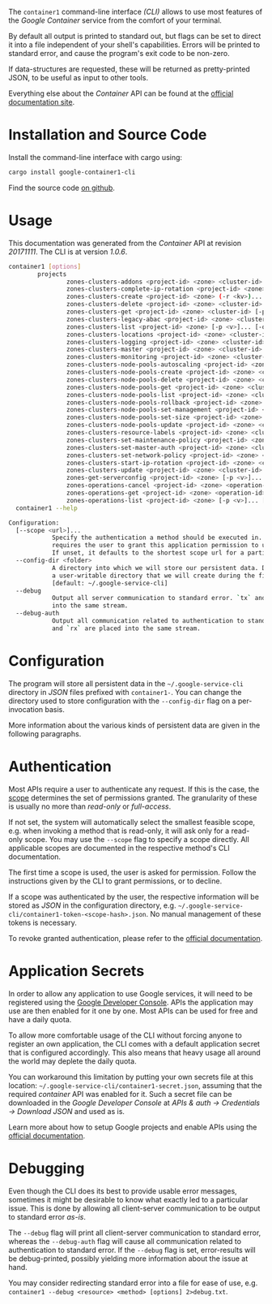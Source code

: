 <!---
DO NOT EDIT !
This file was generated automatically from 'src/mako/cli/README.md.mako'
DO NOT EDIT !
-->
The `container1` command-line interface *(CLI)* allows to use most features of the *Google Container* service from the comfort of your terminal.

By default all output is printed to standard out, but flags can be set to direct it into a file independent of your shell's
capabilities. Errors will be printed to standard error, and cause the program's exit code to be non-zero.

If data-structures are requested, these will be returned as pretty-printed JSON, to be useful as input to other tools.

Everything else about the *Container* API can be found at the
[official documentation site](https://cloud.google.com/container-engine/).

# Installation and Source Code

Install the command-line interface with cargo using:

```bash
cargo install google-container1-cli
```

Find the source code [on github](https://github.com/Byron/google-apis-rs/tree/master/gen/container1-cli).

# Usage

This documentation was generated from the *Container* API at revision *20171111*. The CLI is at version *1.0.6*.

```bash
container1 [options]
        projects
                zones-clusters-addons <project-id> <zone> <cluster-id> (-r <kv>)... [-p <v>]... [-o <out>]
                zones-clusters-complete-ip-rotation <project-id> <zone> <cluster-id> (-r <kv>)... [-p <v>]... [-o <out>]
                zones-clusters-create <project-id> <zone> (-r <kv>)... [-p <v>]... [-o <out>]
                zones-clusters-delete <project-id> <zone> <cluster-id> [-p <v>]... [-o <out>]
                zones-clusters-get <project-id> <zone> <cluster-id> [-p <v>]... [-o <out>]
                zones-clusters-legacy-abac <project-id> <zone> <cluster-id> (-r <kv>)... [-p <v>]... [-o <out>]
                zones-clusters-list <project-id> <zone> [-p <v>]... [-o <out>]
                zones-clusters-locations <project-id> <zone> <cluster-id> (-r <kv>)... [-p <v>]... [-o <out>]
                zones-clusters-logging <project-id> <zone> <cluster-id> (-r <kv>)... [-p <v>]... [-o <out>]
                zones-clusters-master <project-id> <zone> <cluster-id> (-r <kv>)... [-p <v>]... [-o <out>]
                zones-clusters-monitoring <project-id> <zone> <cluster-id> (-r <kv>)... [-p <v>]... [-o <out>]
                zones-clusters-node-pools-autoscaling <project-id> <zone> <cluster-id> <node-pool-id> (-r <kv>)... [-p <v>]... [-o <out>]
                zones-clusters-node-pools-create <project-id> <zone> <cluster-id> (-r <kv>)... [-p <v>]... [-o <out>]
                zones-clusters-node-pools-delete <project-id> <zone> <cluster-id> <node-pool-id> [-p <v>]... [-o <out>]
                zones-clusters-node-pools-get <project-id> <zone> <cluster-id> <node-pool-id> [-p <v>]... [-o <out>]
                zones-clusters-node-pools-list <project-id> <zone> <cluster-id> [-p <v>]... [-o <out>]
                zones-clusters-node-pools-rollback <project-id> <zone> <cluster-id> <node-pool-id> (-r <kv>)... [-p <v>]... [-o <out>]
                zones-clusters-node-pools-set-management <project-id> <zone> <cluster-id> <node-pool-id> (-r <kv>)... [-p <v>]... [-o <out>]
                zones-clusters-node-pools-set-size <project-id> <zone> <cluster-id> <node-pool-id> (-r <kv>)... [-p <v>]... [-o <out>]
                zones-clusters-node-pools-update <project-id> <zone> <cluster-id> <node-pool-id> (-r <kv>)... [-p <v>]... [-o <out>]
                zones-clusters-resource-labels <project-id> <zone> <cluster-id> (-r <kv>)... [-p <v>]... [-o <out>]
                zones-clusters-set-maintenance-policy <project-id> <zone> <cluster-id> (-r <kv>)... [-p <v>]... [-o <out>]
                zones-clusters-set-master-auth <project-id> <zone> <cluster-id> (-r <kv>)... [-p <v>]... [-o <out>]
                zones-clusters-set-network-policy <project-id> <zone> <cluster-id> (-r <kv>)... [-p <v>]... [-o <out>]
                zones-clusters-start-ip-rotation <project-id> <zone> <cluster-id> (-r <kv>)... [-p <v>]... [-o <out>]
                zones-clusters-update <project-id> <zone> <cluster-id> (-r <kv>)... [-p <v>]... [-o <out>]
                zones-get-serverconfig <project-id> <zone> [-p <v>]... [-o <out>]
                zones-operations-cancel <project-id> <zone> <operation-id> (-r <kv>)... [-p <v>]... [-o <out>]
                zones-operations-get <project-id> <zone> <operation-id> [-p <v>]... [-o <out>]
                zones-operations-list <project-id> <zone> [-p <v>]... [-o <out>]
  container1 --help

Configuration:
  [--scope <url>]...
            Specify the authentication a method should be executed in. Each scope
            requires the user to grant this application permission to use it.
            If unset, it defaults to the shortest scope url for a particular method.
  --config-dir <folder>
            A directory into which we will store our persistent data. Defaults to
            a user-writable directory that we will create during the first invocation.
            [default: ~/.google-service-cli]
  --debug
            Output all server communication to standard error. `tx` and `rx` are placed
            into the same stream.
  --debug-auth
            Output all communication related to authentication to standard error. `tx`
            and `rx` are placed into the same stream.

```

# Configuration

The program will store all persistent data in the `~/.google-service-cli` directory in *JSON* files prefixed with `container1-`.  You can change the directory used to store configuration with the `--config-dir` flag on a per-invocation basis.

More information about the various kinds of persistent data are given in the following paragraphs.

# Authentication

Most APIs require a user to authenticate any request. If this is the case, the [scope][scopes] determines the 
set of permissions granted. The granularity of these is usually no more than *read-only* or *full-access*.

If not set, the system will automatically select the smallest feasible scope, e.g. when invoking a
method that is read-only, it will ask only for a read-only scope. 
You may use the `--scope` flag to specify a scope directly. 
All applicable scopes are documented in the respective method's CLI documentation.

The first time a scope is used, the user is asked for permission. Follow the instructions given 
by the CLI to grant permissions, or to decline.

If a scope was authenticated by the user, the respective information will be stored as *JSON* in the configuration
directory, e.g. `~/.google-service-cli/container1-token-<scope-hash>.json`. No manual management of these tokens
is necessary.

To revoke granted authentication, please refer to the [official documentation][revoke-access].

# Application Secrets

In order to allow any application to use Google services, it will need to be registered using the 
[Google Developer Console][google-dev-console]. APIs the application may use are then enabled for it
one by one. Most APIs can be used for free and have a daily quota.

To allow more comfortable usage of the CLI without forcing anyone to register an own application, the CLI
comes with a default application secret that is configured accordingly. This also means that heavy usage
all around the world may deplete the daily quota.

You can workaround this limitation by putting your own secrets file at this location: 
`~/.google-service-cli/container1-secret.json`, assuming that the required *container* API 
was enabled for it. Such a secret file can be downloaded in the *Google Developer Console* at 
*APIs & auth -> Credentials -> Download JSON* and used as is.

Learn more about how to setup Google projects and enable APIs using the [official documentation][google-project-new].


# Debugging

Even though the CLI does its best to provide usable error messages, sometimes it might be desirable to know
what exactly led to a particular issue. This is done by allowing all client-server communication to be 
output to standard error *as-is*.

The `--debug` flag will print all client-server communication to standard error, whereas the `--debug-auth` flag
will cause all communication related to authentication to standard error.
If the `--debug` flag is set, error-results will be debug-printed, possibly yielding more information about the 
issue at hand.

You may consider redirecting standard error into a file for ease of use, e.g. `container1 --debug <resource> <method> [options] 2>debug.txt`.


[scopes]: https://developers.google.com/+/api/oauth#scopes
[revoke-access]: http://webapps.stackexchange.com/a/30849
[google-dev-console]: https://console.developers.google.com/
[google-project-new]: https://developers.google.com/console/help/new/